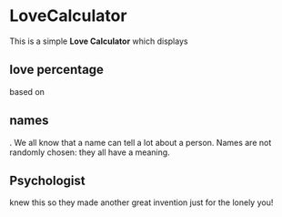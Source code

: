 # LoveCalculator
This is a simple <b>Love Calculator</b> which displays <h2>love percentage</h2> based on <h2>names</h2>. We all know that a name can tell a lot about a person. Names are not randomly chosen: they all have a meaning. <h2>Psychologist</h2> knew this so they made another great invention just for the lonely you!
